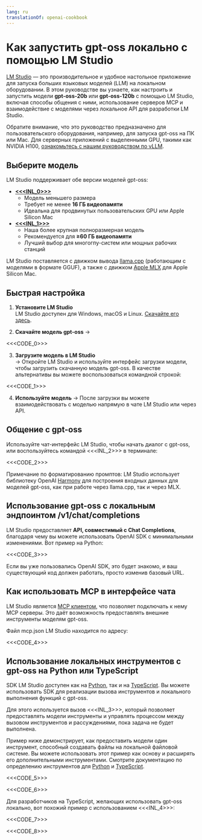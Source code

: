 ```yaml
---
lang: ru
translationOf: openai-cookbook
---
```


# Как запустить gpt-oss локально с помощью LM Studio

[LM Studio](https://lmstudio.ai) — это производительное и удобное настольное приложение для запуска больших языковых моделей (LLM) на локальном оборудовании. В этом руководстве вы узнаете, как настроить и запустить модели **gpt-oss-20b** или **gpt-oss-120b** с помощью LM Studio, включая способы общения с ними, использование серверов MCP и взаимодействие с моделями через локальное API для разработки LM Studio.

Обратите внимание, что это руководство предназначено для пользовательского оборудования, например, для запуска gpt-oss на ПК или Mac. Для серверных приложений с выделенными GPU, такими как NVIDIA H100, [ознакомьтесь с нашим руководством по vLLM](https://cookbook.openai.com/articles/gpt-oss/run-vllm).

## Выберите модель

LM Studio поддерживает обе версии моделей gpt-oss:

- [**&lt;&lt;&lt;INL_0>>>**](https://lmstudio.ai/models/openai/gpt-oss-20b)
  - Модель меньшего размера
  - Требует не менее **16 ГБ видеопамяти**
  - Идеальна для продвинутых пользовательских GPU или Apple Silicon Mac
- [**&lt;&lt;&lt;INL_1>>>**](https://lmstudio.ai/models/openai/gpt-oss-120b)
  - Наша более крупная полноразмерная модель
  - Рекомендуется для **≥60 ГБ видеопамяти**
  - Лучший выбор для многогпу-систем или мощных рабочих станций

LM Studio поставляется с движком вывода [llama.cpp](https://github.com/ggml-org/llama.cpp) (работающим с моделями в формате GGUF), а также с движком [Apple MLX](https://github.com/ml-explore/mlx) для Apple Silicon Mac. 

## Быстрая настройка

1. **Установите LM Studio**  
   LM Studio доступен для Windows, macOS и Linux. [Скачайте его здесь](https://lmstudio.ai/download).

2. **Скачайте модель gpt-oss** →  

&lt;&lt;&lt;CODE_0>>> 

3. **Загрузите модель в LM Studio**  
  → Откройте LM Studio и используйте интерфейс загрузки модели, чтобы загрузить скачанную модель gpt-oss. В качестве альтернативы вы можете воспользоваться командной строкой:

&lt;&lt;&lt;CODE_1>>>

4. **Используйте модель** → После загрузки вы можете взаимодействовать с моделью напрямую в чате LM Studio или через API.

## Общение с gpt-oss

Используйте чат-интерфейс LM Studio, чтобы начать диалог с gpt-oss, или воспользуйтесь командой &lt;&lt;&lt;INL_2>>> в терминале:

&lt;&lt;&lt;CODE_2>>>

Примечание по форматированию промптов: LM Studio использует библиотеку OpenAI [Harmony](https://cookbook.openai.com/articles/openai-harmony) для построения входных данных для моделей gpt-oss, как при работе через llama.cpp, так и через MLX.

## Использование gpt-oss с локальным эндпоинтом /v1/chat/completions

LM Studio предоставляет **API, совместимый с Chat Completions**, благодаря чему вы можете использовать OpenAI SDK с минимальными изменениями. Вот пример на Python:

&lt;&lt;&lt;CODE_3>>>

Если вы уже пользовались OpenAI SDK, это будет знакомо, и ваш существующий код должен работать, просто изменив базовый URL.

## Как использовать MCP в интерфейсе чата

LM Studio является [MCP клиентом](https://lmstudio.ai/docs/app/plugins/mcp), что позволяет подключать к нему MCP серверы. Это даёт возможность предоставлять внешние инструменты моделям gpt-oss.

Файл mcp.json LM Studio находится по адресу:

&lt;&lt;&lt;CODE_4>>>

## Использование локальных инструментов с gpt-oss на Python или TypeScript

SDK LM Studio доступен как на [Python](https://github.com/lmstudio-ai/lmstudio-python), так и на [TypeScript](https://github.com/lmstudio-ai/lmstudio-js). Вы можете использовать SDK для реализации вызова инструментов и локального выполнения функций с gpt-oss.

Для этого используется вызов &lt;&lt;&lt;INL_3>>>, который позволяет предоставлять модели инструменты и управлять процессом между вызовом инструментов и рассуждениями, пока задача не будет выполнена.

Пример ниже демонстрирует, как предоставить модели один инструмент, способный создавать файлы на локальной файловой системе. Вы можете использовать этот пример как основу и расширять его дополнительными инструментами. Смотрите документацию по определению инструментов для [Python](https://lmstudio.ai/docs/python/agent/tools) и [TypeScript](https://lmstudio.ai/docs/typescript/agent/tools).

&lt;&lt;&lt;CODE_5>>>

&lt;&lt;&lt;CODE_6>>>

Для разработчиков на TypeScript, желающих использовать gpt-oss локально, вот похожий пример с использованием &lt;&lt;&lt;INL_4>>>:

&lt;&lt;&lt;CODE_7>>>

&lt;&lt;&lt;CODE_8>>>